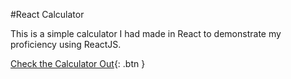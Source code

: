 #React Calculator

This is a simple calculator I had made in React to demonstrate my proficiency using ReactJS.

[Check the Calculator Out](https://faroukcharkas.github.io/react-calculator/){: .btn }
